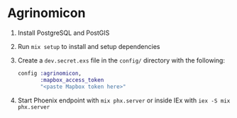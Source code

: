 # Agrinomicon

1. Install PostgreSQL and PostGIS
2. Run `mix setup` to install and setup dependencies
3. Create a `dev.secret.exs` file in the `config/` directory with the following:

     ```ex
     config :agrinomicon,
            :mapbox_access_token
            "<paste Mapbox token here>"
     ```
4. Start Phoenix endpoint with `mix phx.server` or inside IEx with `iex -S mix phx.server`

